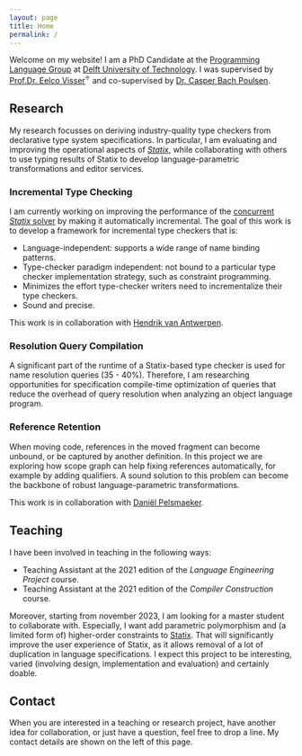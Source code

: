 ```yaml
---
layout: page
title: Home
permalink: /
---
```


Welcome on my website! I am a PhD Candidate at the
[Programming Language Group](http://pl.ewi.tudelft.nl) at
[Delft University of Technology](http://www.tudelft.nl). I was supervised by
[Prof.Dr. Eelco Visser](http://eelcovisser.org)<sup>♱</sup> and co-supervised by
[Dr. Casper Bach Poulsen](http://casperbp.net/).

## Research

My research focusses on deriving industry-quality type checkers from declarative
type system specifications. In particular, I am evaluating and improving the
operational aspects of [_Statix_](https://github.com/metaborg/nabl), while
collaborating with others to use typing results of Statix to develop
language-parametric transformations and editor services.

### Incremental Type Checking

I am currently working on improving the performance of the [concurrent _Statix_
solver](https://github.com/metaborg/nabl) by making it automatically incremental.
The goal of this work is to develop a framework for incremental type checkers that is:
- Language-independent: supports a wide range of name binding patterns.
- Type-checker paradigm independent: not bound to a particular type checker
  implementation strategy, such as constraint programming.
- Minimizes the effort type-checker writers need to incrementalize their type checkers.
- Sound and precise.

This work is in collaboration with [Hendrik van Antwerpen](https://hendrik.van-antwerpen.net).

### Resolution Query Compilation

A significant part of the runtime of a Statix-based type checker is used for
name resolution queries (35 - 40%). Therefore, I am researching opportunities
for specification compile-time optimization of queries that reduce the overhead
of query resolution when analyzing an object language program.

### Reference Retention

When moving code, references in the moved fragment can become unbound, or be
captured by another definition. In this project we are exploring how scope graph
can help fixing references automatically, for example by adding qualifiers. A
sound solution to this problem can become the backbone of robust
language-parametric transformations.

This work is in collaboration with [Daniël Pelsmaeker](https://pelsmaeker.net/).

## Teaching

I have been involved in teaching in the following ways:
- Teaching Assistant at the 2021 edition of the _Language Engineering Project_ course.
- Teaching Assistant at the 2021 edition of the _Compiler Construction_ course.

Moreover, starting from november 2023, I am looking for a master student to
collaborate with. Especially, I want add parametric polymorphism and (a limited
form of) higher-order constraints to [Statix](http://www.spoofax.dev/references/statix/).
That will significantly improve the user experience of Statix, as it allows
removal of a lot of duplication in language specifications. I expect this project
to be interesting, varied (involving design, implementation and evaluation) and
certainly doable.

## Contact

When you are interested in a teaching or research project, have another idea
for collaboration, or just have a question, feel free to drop a line. My contact
details are shown on the left of this page.
